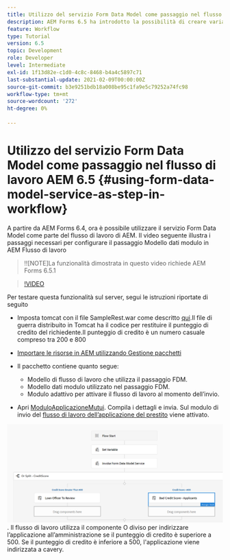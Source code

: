 ```yaml
---
title: Utilizzo del servizio Form Data Model come passaggio nel flusso di lavoro AEM 6.5
description: AEM Forms 6.5 ha introdotto la possibilità di creare variabili nel flusso di lavoro AEM. Con questa nuova funzionalità che utilizza il "Invoke Form Data Model Service" in AEM Workflow è diventato molto semplice. Il video seguente illustra i passaggi necessari per l’utilizzo di Invoke Form Data Model Service in AEM flusso di lavoro.
feature: Workflow
type: Tutorial
version: 6.5
topic: Development
role: Developer
level: Intermediate
exl-id: 1f13d82e-c1d0-4c8c-8468-b4a4c5897c71
last-substantial-update: 2021-02-09T00:00:00Z
source-git-commit: b3e9251bdb18a008be95c1fa9e5c79252a74fc98
workflow-type: tm+mt
source-wordcount: '272'
ht-degree: 0%

---
```


# Utilizzo del servizio Form Data Model come passaggio nel flusso di lavoro AEM 6.5 {#using-form-data-model-service-as-step-in-workflow}

A partire da AEM Forms 6.4, ora è possibile utilizzare il servizio Form Data Model come parte del flusso di lavoro di AEM. Il video seguente illustra i passaggi necessari per configurare il passaggio Modello dati modulo in AEM Flusso di lavoro

>!![NOTE]La funzionalità dimostrata in questo video richiede AEM Forms 6.5.1


>[!VIDEO](https://video.tv.adobe.com/v/28145?quality=12&learn=on)

Per testare questa funzionalità sul server, segui le istruzioni riportate di seguito

* Imposta tomcat con il file SampleRest.war come descritto [qui](https://helpx.adobe.com/experience-manager/kt/forms/using/preparing-datasource-for-form-data-model-tutorial-use.html).Il file di guerra distribuito in Tomcat ha il codice per restituire il punteggio di credito del richiedente.Il punteggio di credito è un numero casuale compreso tra 200 e 800

* [ Importare le risorse in AEM utilizzando Gestione pacchetti](assets/aem65-loanapplication.zip)
* Il pacchetto contiene quanto segue:

   * Modello di flusso di lavoro che utilizza il passaggio FDM.
   * Modello dati modulo utilizzato nel passaggio FDM.
   * Modulo adattivo per attivare il flusso di lavoro al momento dell’invio.
* Apri [ModuloApplicazioneMutui](http://localhost:4502/content/dam/formsanddocuments/loanapplication/jcr:content?wcmmode=disabled). Compila i dettagli e invia. Sul modulo di invio del [flusso di lavoro dell’applicazione del prestito](http://http://localhost:4502/editor.html/conf/global/settings/workflow/models/LoanApplication2.html) viene attivato.

![ flusso di lavoro ](assets/invokefdm651.PNG).
Il flusso di lavoro utilizza il componente O diviso per indirizzare l’applicazione all’amministrazione se il punteggio di credito è superiore a 500. Se il punteggio di credito è inferiore a 500, l&#39;applicazione viene indirizzata a cavery.
